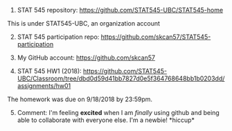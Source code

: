 1) STAT 545 repository:
https://github.com/STAT545-UBC/STAT545-home

This is under STAT545-UBC, an organization account


2) STAT 545 participation repo:
https://github.com/skcan57/STAT545-participation


3) My GitHub account:
https://github.com/skcan57


4) STAT 545 HW1 (2018):
https://github.com/STAT545-UBC/Classroom/tree/dbd0d59d41bb7827d0e5f364768648bb1b0203dd/assignments/hw01

The homework was due on 9/18/2018 by 23:59pm.


5) Comment:
I'm feeling **excited** when I am *finally* using github and being able to collaborate with everyone else. I'm a newbie! \*hiccup\*

